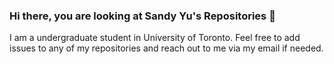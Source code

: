 ### Hi there, you are looking at Sandy Yu's Repositories 👋
I am a undergraduate student in University of Toronto.
Feel free to add issues to any of my repositories and reach out to me via my email if needed.

<!--
**Jingying-yu/Jingying-yu** is a ✨ _special_ ✨ repository because its `README.md` (this file) appears on your GitHub profile.

Here are some ideas to get you started:

- 🔭 I’m currently working on ...
- 🌱 I’m currently learning ...
- 👯 I’m looking to collaborate on ...
- 🤔 I’m looking for help with ...
- 💬 Ask me about ...
- 📫 How to reach me: ...
- 😄 Pronouns: ...
- ⚡ Fun fact: ...
-->
